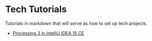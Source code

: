 # Tech Tutorials

Tutorials in markdown that will serve as how to set up tech projects.

- [Processing 3 in IntelliJ IDEA 15 CE](processing-intellij/)